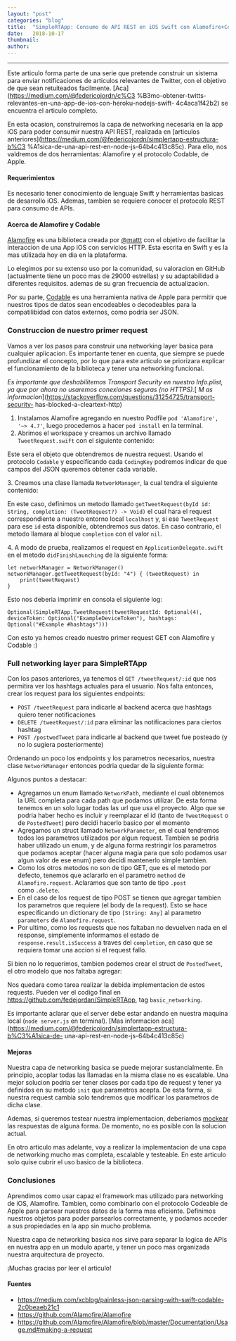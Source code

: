 ```yaml
---
layout:	"post"
categories:	"blog"
title:	"SimpleRTApp: Consumo de API REST en iOS Swift con Alamofire+Codable"
date:	2018-10-17
thumbnail:	
author:	
---
```


* * *

Este articulo forma parte de una serie que pretende construir un sistema para
enviar notificaciones de articulos relevantes de Twitter, con el objetivo de
que sean retuiteados facilmente. [Aca](https://medium.com/@federicojordn/c%C3
%B3mo-obtener-twitts-relevantes-en-una-app-de-ios-con-heroku-nodejs-swift-
4c4aca1f42b2) se encuentra el articulo completo.

En esta ocasion, construiremos la capa de networking necesaria en la app iOS
para poder consumir nuestra API REST, realizada en [articulos
anteriores](https://medium.com/@federicojordn/simplertapp-estructura-b%C3
%A1sica-de-una-api-rest-en-node-js-64b4c413c85c). Para ello, nos valdremos de
dos herramientas: Alamofire y el protocolo Codable, de Apple.

#### Requerimientos

Es necesario tener conocimiento de lenguaje Swift y herramientas basicas de
desarrollo iOS. Ademas, tambien se requiere conocer el protocolo REST para
consumo de APIs.

#### Acerca de Alamofire y Codable

[Alamofire](https://github.com/Alamofire/Alamofire) es una biblioteca creada
por [@mattt](https://twitter.com/mattt) con el objetivo de facilitar la
interaccion de una App iOS con servicios HTTP. Esta escrita en Swift y es la
mas utilizada hoy en dia en la plataforma.

Lo elegimos por su extenso uso por la comunidad, su valoracion en GitHub
(actualmente tiene un poco mas de 29000 estrellas) y su adaptabilidad a
diferentes requisitos. ademas de su gran frecuencia de actualizacion.

Por su parte,
[Codable](https://developer.apple.com/documentation/swift/codable) es una
herramienta nativa de Apple para permitir que nuestros tipos de datos sean
encodeables o decodeables para la compatilibidad con datos externos, como
podria ser JSON.

### Construccion de nuestro primer request

Vamos a ver los pasos para construir una networking layer basica para
cualquier aplicacion. Es importante tener en cuenta, que siempre se puede
profundizar el concepto, por lo que para este articulo se priorizara explicar
el funcionamiento de la biblioteca y tener una networking funcional.

 _Es importante que deshabilitemos Transport Security en nuestro Info.plist,
ya que por ahora no usaremos conexiones seguras (no HTTPS)._[ _M as
informacion_](https://stackoverflow.com/questions/31254725/transport-security-
has-blocked-a-cleartext-http)

  1. Instalamos Alamofire agregando en nuestro Podfile `pod 'Alamofire', '~> 4.7'`, luego procedemos a hacer `pod install` en la terminal.
  2. Abrimos el workspace y creamos un archivo llamado `TweetRequest.swift` con el siguiente contenido:

Este sera el objeto que obtendremos de nuestra request. Usando el protocolo
`Codable` y especificando cada `CodingKey` podremos indicar de que campos del
JSON queremos obtener cada variable.

3\. Creamos una clase llamada `NetworkManager`, la cual tendra el siguiente
contenido:

En este caso, definimos un metodo llamado `getTweetRequest(byId id: String,
completion: (TweetRequest?) -> Void)` el cual hara el request correspondiente
a nuestro entorno local `localhost` y, si ese `TweetRequest` para ese `id`
esta disponible, obtendremos sus datos. En caso contrario, el metodo llamara
al bloque `completion` con el valor `nil`.

4\. A modo de prueba, realizamos el request en `ApplicationDelegate.swift` en
el metodo `didFinishLaunching` de la siguiente forma:

    
    
    let networkManager = NetworkManager()  
    networkManager.getTweetRequest(byId: "4") { (tweetRequest) in  
        print(tweetRequest)  
    }

Esto nos deberia imprimir en consola el siguiente log:

    
    
    Optional(SimpleRTApp.TweetRequest(tweetRequestId: Optional(4), deviceToken: Optional("ExampleDeviceToken"), hashtags: Optional("#Example #hashtags")))

Con esto ya hemos creado nuestro primer request GET con Alamofire y Codable :)

### Full networking layer para SimpleRTApp

Con los pasos anteriores, ya tenemos el `GET /tweetRequest/:id` que nos
permitira ver los hashtags actuales para el usuario. Nos falta entonces, crear
los request para los siguientes endpoints:

  * `POST /tweetRequest` para indicarle al backend acerca que hashtags quiero tener notificaciones
  * `DELETE /tweetRequest/:id` para eliminar las notificaciones para ciertos hashtag
  * `POST /postwedTweet` para indicarle al backend que tweet fue posteado (y no lo sugiera posteriormente)

Ordenando un poco los endpoints y los parametros necesarios, nuestra clase
`NetworkManager` entonces podria quedar de la siguiente forma:

Algunos puntos a destacar:

  * Agregamos un enum llamado `NetworkPath`, mediante el cual obtenemos la URL completa para cada path que podamos utilizar. De esta forma tenemos en un solo lugar todas las url que usa el proyecto. Algo que se podria haber hecho es incluir y reemplazar el id (tanto de `TweetRequest` o de `PostedTweet`) pero decidi hacerlo basico por el momento
  * Agregamos un struct llamado `NetworkParameter`, en el cual tendremos todos los parametros utilizados por algun request. Tambien se podria haber utilizado un enum, y de alguna forma restringir los parametros que podamos aceptar (hacer alguna magia para que solo podamos usar algun valor de ese enum) pero decidi mantenerlo simple tambien.
  * Como los otros metodos no son de tipo GET, que es el metodo por defecto, tenemos que aclararlo en el parametro `method` de `Alamofire.request`. Aclaramos que son tanto de tipo `.post` como `.delete`.
  * En el caso de los request de tipo POST se tienen que agregar tambien los parametros que requiere (el body de la request). Esto se hace especificando un dictionary de tipo `[String: Any]` al parametro `parameters` de `Alamofire.request`.
  * Por ultimo, como los requests que nos faltaban no devuelven nada en el response, simplemente informamos el estado de `response.result.isSuccess` a traves del `completion`, en caso que se requiera tomar una accion si el request fallo.

Si bien no lo requerimos, tambien podemos crear el struct de `PostedTweet`, el
otro modelo que nos faltaba agregar:

Nos quedara como tarea realizar la debida implementacion de estos requests.
Pueden ver el codigo final en <https://github.com/fedejordan/SimpleRTApp>, tag
`basic_networking`.

Es importante aclarar que el server debe estar andando en nuestra maquina
local (`node server.js` en terminal). [Mas informacion
aca](https://medium.com/@federicojordn/simplertapp-estructura-b%C3%A1sica-de-
una-api-rest-en-node-js-64b4c413c85c)

#### Mejoras

Nuestra capa de networking basica se puede mejorar sustancialmente. En
principio, acoplar todas las llamadas en la misma clase no es escalable. Una
mejor solucion podria ser tener clases por cada tipo de request y tener ya
definidos en su metodo `init` que parametros acepta. De esta forma, si nuestra
request cambia solo tendremos que modificar los parametros de dicha clase.

Ademas, si queremos testear nuestra implementacion, deberiamos
[mockear](https://es.wikipedia.org/wiki/Objeto_simulado) las respuestas de
alguna forma. De momento, no es posible con la solucion actual.

En otro articulo mas adelante, voy a realizar la implementacion de una capa de
networking mucho mas completa, escalable y testeable. En este articulo solo
quise cubrir el uso basico de la biblioteca.

### Conclusiones

Aprendimos como usar capaz el framework mas utilizado para networking de iOS,
Alamofire. Tambien, como combinarlo con el protocolo Codeable de Apple para
parsear nuestros datos de la forma mas eficiente. Definimos nuestros objetos
para poder parsearlos correctamente, y podamos acceder a sus propiedades en la
app sin mucho problema.

Nuestra capa de networking basica nos sirve para separar la logica de APIs en
nuestra app en un modulo aparte, y tener un poco mas organizada nuestra
arquitectura de proyecto.

¡Muchas gracias por leer el articulo!

#### Fuentes

  * <https://medium.com/xcblog/painless-json-parsing-with-swift-codable-2c0beaeb21c1>
  * <https://github.com/Alamofire/Alamofire>
  * <https://github.com/Alamofire/Alamofire/blob/master/Documentation/Usage.md#making-a-request>

